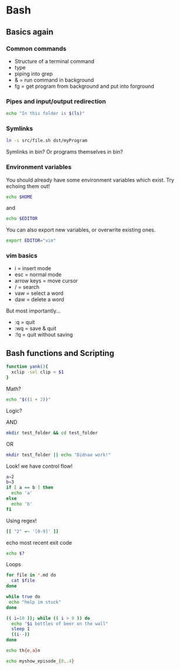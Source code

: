 # Bash


## Basics again

### Common commands

- Structure of a terminal command
- type
- piping into grep
- <command>& = run command in background
- fg = get program from background and put into forground

### Pipes and input/output redirection

```sh
echo "In this folder is $(ls)"
```

### Symlinks

```sh
ln -s src/file.sh dst/myProgram
```

Symlinks in bin? Or programs themselves in bin?

### Environment variables

You should already have some environment variables which exist. Try echoing them out!

```sh
echo $HOME
```
and
```sh
echo $EDITOR
```

You can also export new variables, or overwrite existing ones.

```sh
export EDITOR="vim"
```
### vim basics

- i = insert mode
- esc = normal mode
- arrow keys = move cursor
- / = search
- vaw = select a word
- daw = delete a word

But most importantly...

- :q = quit
- :wq = save & quit
- :!q = quit without saving

## Bash functions and Scripting

```bash
function yank(){
  xclip -sel clip < $1
}
```

Math?

```bash
echo "$((1 + 2))"
```

Logic?

AND
```bash
mkdir test_folder && cd test_folder
```

OR
```bash
mkdir test_folder || echo "Didnae work!"
```

Look! we have control flow!
```bash
a=2
b=3
if [ a == b ] then
  echo 'a' 
else
  echo 'b'
fi
```

Using regex!
```bash
[[ "2" =~ '[0-9]' ]]
```

echo most recent exit code 
```bash
echo $?
```

Loops

```bash
for file in *.md do
  cat $file
done
```

```bash
while true do
 echo "help im stuck"
done
```

```bash
(( i=10 )); while (( i > 0 )) do
  echo "$i bottles of beer on the wall"
  sleep 1
  ((i--))
done
```

```bash
echo th{e,a}n
```

```bash
echo myshow_episode_{0..4}
```
